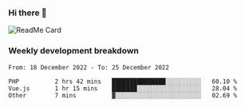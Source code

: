 ### Hi there 👋

<!--
**itzcy/itzcy** is a ✨ _special_ ✨ repository because its `README.md` (this file) appears on your GitHub profile.

Here are some ideas to get you started:

- 🔭 I’m currently working on ...
- 🌱 I’m currently learning ...
- 👯 I’m looking to collaborate on ...
- 🤔 I’m looking for help with ...
- 💬 Ask me about ...
- 📫 How to reach me: ...
- 😄 Pronouns: ...
- ⚡ Fun fact: ...
-->
![ReadMe Card](https://github-readme-stats.vercel.app/api?username=itzcy&show_icons=true&title_color=2d3198&icon_color=797cb8&text_color=24292e&bg_color=f6f8fa)

### Weekly development breakdown
<!--START_SECTION:waka-->

```text
From: 18 December 2022 - To: 25 December 2022

PHP          2 hrs 42 mins   ███████████████░░░░░░░░░░   60.10 %
Vue.js       1 hr 15 mins    ███████░░░░░░░░░░░░░░░░░░   28.04 %
Other        7 mins          ▓░░░░░░░░░░░░░░░░░░░░░░░░   02.69 %
```

<!--END_SECTION:waka-->

